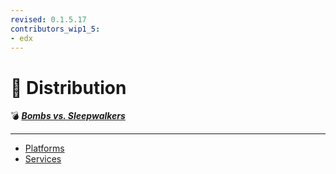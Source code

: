 ```yaml
---
revised: 0.1.5.17
contributors_wip1_5:
- edx
---
```


# 📁 Distribution

💣 ***[Bombs vs. Sleepwalkers][home]***

****

- [Platforms][platforms]
- [Services][services]

[home]: /README.md
[platforms]: /distribution/platforms/readme.md
[services]: /distribution/services/readme.md
